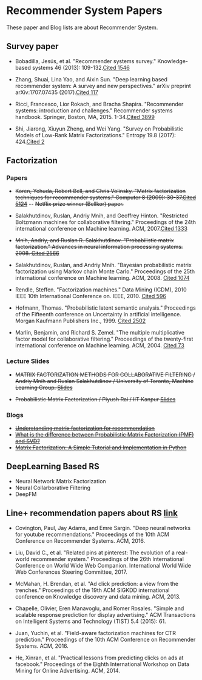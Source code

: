 # Recommender System Papers
These paper and Blog lists are about Recommender System.

## Survey paper
- Bobadilla, Jesús, et al. "Recommender systems survey." Knowledge-based systems 46 (2013): 109-132.[Cited 1546](https://ac.els-cdn.com/S0950705113001044/1-s2.0-S0950705113001044-main.pdf?_tid=e7acc45d-68f2-4d1c-a8b7-396edcf89f1f&acdnat=1546591087_cf6396f89c82bf1a0854150f4be99f62)
- Zhang, Shuai, Lina Yao, and Aixin Sun. "Deep learning based recommender system: A survey and new perspectives." arXiv preprint arXiv:1707.07435 (2017).[Cited 117](https://arxiv.org/pdf/1707.07435.pdf)
- Ricci, Francesco, Lior Rokach, and Bracha Shapira. "Recommender systems: introduction and challenges." Recommender systems handbook. Springer, Boston, MA, 2015. 1-34.[Cited 3899](http://fumblog.um.ac.ir/gallery/1057/Recommender%20Systems_%20Introduction%20and%20Challenges.pdf)

- Shi, Jiarong, Xiuyun Zheng, and Wei Yang. "Survey on Probabilistic Models of Low-Rank Matrix Factorizations." Entropy 19.8 (2017): 424.[Cited 2](https://www.mdpi.com/1099-4300/19/8/424/htm)


## Factorization 
### Papers
- ~~Koren, Yehuda, Robert Bell, and Chris Volinsky. "Matrix factorization techniques for recommender systems." Computer 8 (2009): 30-37.[Cited 5124](https://ieeexplore.ieee.org/stamp/stamp.jsp?tp=&arnumber=5197422)~~
-- ~~Netflix prize winner (Bellkor) paper.~~

- Salakhutdinov, Ruslan, Andriy Mnih, and Geoffrey Hinton. "Restricted Boltzmann machines for collaborative filtering." Proceedings of the 24th international conference on Machine learning. ACM, 2007.[Cited 1333](http://delivery.acm.org/10.1145/1280000/1273596/p791-salakhutdinov.pdf?ip=147.46.242.197&id=1273596&acc=ACTIVE%20SERVICE&key=0EC22F8658578FE1%2ED83A6478590749B7%2E4D4702B0C3E38B35%2E4D4702B0C3E38B35&__acm__=1546884989_679fa6c2bb0ce1092c926b8d18301235)

- ~~Mnih, Andriy, and Ruslan R. Salakhutdinov. "Probabilistic matrix factorization." Advances in neural information processing systems. 2008. [Cited 2566](https://papers.nips.cc/paper/3208-probabilistic-matrix-factorization.pdf)~~

- Salakhutdinov, Ruslan, and Andriy Mnih. "Bayesian probabilistic matrix factorization using Markov chain Monte Carlo." Proceedings of the 25th international conference on Machine learning. ACM, 2008.  [Cited 1074](https://dl.acm.org/citation.cfm?id=1390267)

- Rendle, Steffen. "Factorization machines." Data Mining (ICDM), 2010 IEEE 10th International Conference on. IEEE, 2010.  [Cited 596](https://www.csie.ntu.edu.tw/~b97053/paper/Rendle2010FM.pdf)

- Hofmann, Thomas. "Probabilistic latent semantic analysis." Proceedings of the Fifteenth conference on Uncertainty in artificial intelligence. Morgan Kaufmann Publishers Inc., 1999. [Cited 2502](http://delivery.acm.org/10.1145/2080000/2073829/p289-hofmann.pdf?ip=147.46.242.197&id=2073829&acc=ACTIVE%20SERVICE&key=0EC22F8658578FE1%2ED83A6478590749B7%2E4D4702B0C3E38B35%2E4D4702B0C3E38B35&__acm__=1546855600_3caba76ab183f6015b6d83d6e335fe1d)

- Marlin, Benjamin, and Richard S. Zemel. "The multiple multiplicative factor model for collaborative filtering." Proceedings of the twenty-first international conference on Machine learning. ACM, 2004. [Cited 73](https://people.cs.umass.edu/~marlin/research/papers/mmf-icml2004.pdf)

### Lecture Slides
- ~~MATRIX FACTORIZATION METHODS FOR COLLABORATIVE FILTERING / Andriy Mnih and Ruslan Salakhutdinov / University of Toronto, Machine Learning Group. [Slides](https://www.cs.toronto.edu/~hinton/csc2515/notes/pmf_tutorial.pdf)~~

- ~~Probabilistic Matrix Factorization / Piyush Rai / IIT Kanpur [Slides](https://www.cse.iitk.ac.in/users/piyush/courses/pml_winter16/slides_lec11.pdf)~~

### Blogs
- ~~[Understanding matrix factorization for recommendation](http://nicolas-hug.com/blog/matrix_facto_1)~~
- ~~[What is the difference between Probabilistic Matrix Factorization (PMF) and SVD?](https://www.quora.com/What-is-the-difference-between-Probabilistic-Matrix-Factorization-PMF-and-SVD)~~
- ~~[Matrix Factorization: A Simple Tutorial and Implementation in Python](http://www.quuxlabs.com/blog/2010/09/matrix-factorization-a-simple-tutorial-and-implementation-in-python/)~~

## DeepLearning Based RS
- Neural Network Matrix Factorization
- Neural Collarborative Filtering
- DeepFM

## Line+ recommendation papers about RS [link](https://www.google.com/search?ei=QUc0XPrcC8KB8wXr2pywBw&q=%EC%B6%94%EC%B2%9C+%EC%95%8C%EA%B3%A0%EB%A6%AC%EC%A6%98+%EC%B1%84%EC%9A%A9&oq=%EC%B6%94%EC%B2%9C+%EC%95%8C%EA%B3%A0%EB%A6%AC%EC%A6%98+%EC%B1%84%EC%9A%A9&gs_l=psy-ab.3..0i8i13i30l9.3635.10329..10435...1.0..1.158.2999.0j22......0....1..gws-wiz.......0j35i39j0i67j0i20i263j0i8i30j0i13j0i13i30j0i13i5i30j0i8i13i10i30j0i30.LXL9mBv4wVU&ibp=htl;jobs&sa=X&ved=2ahUKEwjszPWuy93fAhVDebwKHbeSAvkQiYsCKAF6BAgGECU#fpstate=tldetail&htidocid=tl6X2C2oi1YM3qdKAAAAAA%3D%3D&htivrt=jobs)

- Covington, Paul, Jay Adams, and Emre Sargin. "Deep neural networks for youtube recommendations."
Proceedings of the 10th ACM Conference on Recommender Systems. ACM, 2016.

- Liu, David C., et al. "Related pins at pinterest: The evolution of a real-world recommender system."
Proceedings of the 26th International Conference on World Wide Web Companion. International World Wide
Web Conferences Steering Committee, 2017.

- McMahan, H. Brendan, et al. "Ad click prediction: a view from the trenches."
Proceedings of the 19th ACM SIGKDD international conference on Knowledge discovery and data mining.
ACM, 2013.

- Chapelle, Olivier, Eren Manavoglu, and Romer Rosales. "Simple and scalable response prediction for display advertising."
ACM Transactions on Intelligent Systems and Technology (TIST) 5.4 (2015): 61.

- Juan, Yuchin, et al. "Field-aware factorization machines for CTR prediction."
Proceedings of the 10th ACM Conference on Recommender Systems. ACM, 2016.

- He, Xinran, et al. "Practical lessons from predicting clicks on ads at facebook."
Proceedings of the Eighth International Workshop on Data Mining for Online Advertising. ACM, 2014.
